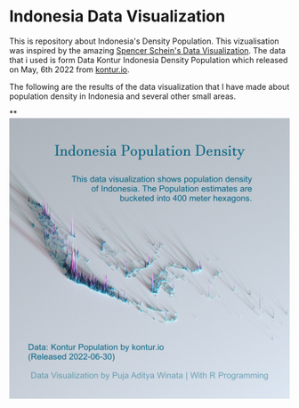 # Indonesia Data Visualization
This is repository about Indonesia's Density Population. This vizualisation was inspired by the amazing [Spencer Schein's Data Visualization](https://github.com/Pecners/rayshader_portraits/tree/main/R/portraits).
The data that i used is form Data Kontur Indonesia Density Population which released on May, 6th 2022 from [kontur.io](kontur.io).

The following are the results of the data visualization that I have made about population density in Indonesia and several other small areas.

**![The San Juan Mountains are beautiful!](images/indonesia_final_plot.png)
